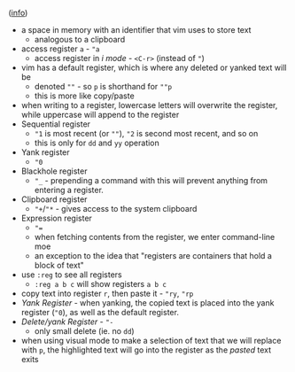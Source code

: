 
([info](https://www.brianstorti.com/vim-registers/))
- a space in memory with an identifier that vim uses to store text
    - analogous to a clipboard
- access register `a` - `"a`
    - access register in *i mode* - `<C-r>` (instead of `"`)
- vim has a default register, which is where any deleted or yanked text will be
    - denoted `""` - so `p` is shorthand for `""p`
    - this is more like copy/paste
- when writing to a register, lowercase letters will overwrite the register, while uppercase will append to the register
- Sequential register
    - `"1` is most recent (or `""`), `"2` is second most recent, and so on
    - this is only for `dd` and `yy` operation
- Yank register
    - `"0`
- Blackhole register
     - `"_` - prepending a command with this will prevent anything from entering a register.
- Clipboard register
    - `"+`/`"*` - gives access to the system clipboard
- Expression register
    - `"=`
    - when fetching contents from the register, we enter command-line moe
    - an exception to the idea that "registers are containers that hold a block of text"
- use `:reg` to see all registers
    - `:reg a b c` will show registers `a b c`
- copy text into register `r`, then paste it - `"ry`, `"rp`
- *Yank Register* - when yanking, the copied text is placed into the yank register (`"0`), as well as the default register.
- *Delete/yank Register* - `"-`
    - only small delete (ie. no `dd`)
- when using visual mode to make a selection of text that we will replace with `p`, the highlighted text will go into the register as the *pasted* text exits
